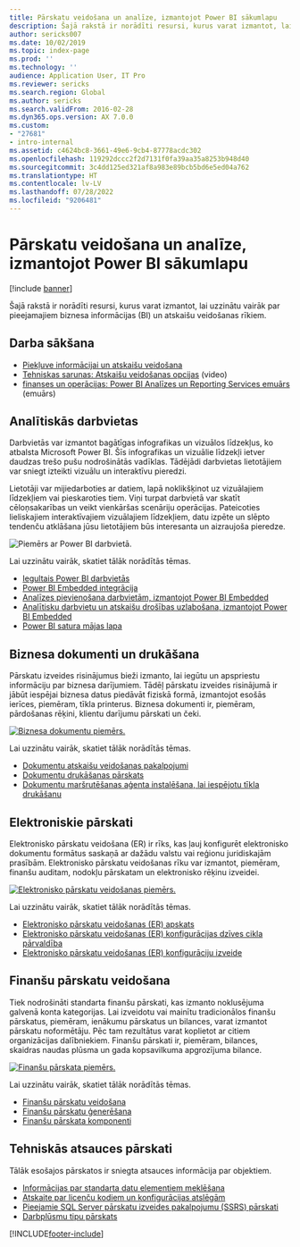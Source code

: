 ```yaml
---
title: Pārskatu veidošana un analīze, izmantojot Power BI sākumlapu
description: Šajā rakstā ir norādīti resursi, kurus varat izmantot, lai uzzinātu vairāk par pieejamajiem biznesa informācijas un atskaišu veidošanas rīkiem.
author: sericks007
ms.date: 10/02/2019
ms.topic: index-page
ms.prod: ''
ms.technology: ''
audience: Application User, IT Pro
ms.reviewer: sericks
ms.search.region: Global
ms.author: sericks
ms.search.validFrom: 2016-02-28
ms.dyn365.ops.version: AX 7.0.0
ms.custom:
- "27681"
- intro-internal
ms.assetid: c4624bc8-3661-49e6-9cb4-87778acdc302
ms.openlocfilehash: 119292dccc2f2d7131f0fa39aa35a8253b948d40
ms.sourcegitcommit: 3c4dd125ed321af8a983e89bcb5bd6e5ed04a762
ms.translationtype: HT
ms.contentlocale: lv-LV
ms.lasthandoff: 07/28/2022
ms.locfileid: "9206481"
---
```

# <a name="reporting-and-analytics-with-power-bi-home-page"></a>Pārskatu veidošana un analīze, izmantojot Power BI sākumlapu

[!include [banner](../includes/banner.md)]

Šajā rakstā ir norādīti resursi, kurus varat izmantot, lai uzzinātu vairāk par pieejamajiem biznesa informācijas (BI) un atskaišu veidošanas rīkiem.

## <a name="get-started"></a>Darba sākšana
- [Piekļuve informācijai un atskaišu veidošana](information-access-reporting.md)
- [Tehniskas sarunas: Atskaišu veidošanas opcijas](https://www.youtube.com/watch?v=NzZONjKs5xA) (video)
- [finanses un operācijas: Power BI Analīzes un Reporting Services emuārs](https://community.dynamics.com/365/financeandoperations/b/powerbianalyticsandreporting) (emuārs)

## <a name="analytical-workspaces"></a>Analītiskās darbvietas
Darbvietās var izmantot bagātīgas infografikas un vizuālos līdzekļus, ko atbalsta Microsoft Power BI. Šīs infografikas un vizuālie līdzekļi ietver daudzas trešo pušu nodrošinātās vadīklas. Tādējādi darbvietas lietotājiem var sniegt izteikti vizuālu un interaktīvu pieredzi.

Lietotāji var mijiedarboties ar datiem, lapā noklikšķinot uz vizuālajiem līdzekļiem vai pieskaroties tiem. Viņi turpat darbvietā var skatīt cēloņsakarības un veikt vienkāršas scenāriju operācijas. Pateicoties lieliskajiem interaktīvajiem vizuālajiem līdzekļiem, datu izpēte un slēpto tendenču atklāšana jūsu lietotājiem būs interesanta un aizraujoša pieredze.

![Piemērs ar Power BI darbvietā.](./media/Power-BI-in-D365-Workspace.png)

Lai uzzinātu vairāk, skatiet tālāk norādītās tēmas.

- [Iegultais Power BI darbvietās](embed-power-bi-workspaces.md)
- [Power BI Embedded integrācija](power-bi-embedded-integration.md)
- [Analīzes pievienošana darbvietām, izmantojot Power BI Embedded](add-analytics-tab-workspaces.md)
- [Analītisku darbvietu un atskaišu drošības uzlabošana, izmantojot Power BI Embedded](secure-analytical-workspaces.md)
- [Power BI satura mājas lapa](power-bi-home-page.md)

## <a name="business-documents-and-printing"></a>Biznesa dokumenti un drukāšana
Pārskatu izveides risinājumus bieži izmanto, lai iegūtu un apspriestu informāciju par biznesa darījumiem. Tādēļ pārskatu izveides risinājumā ir jābūt iespējai biznesa datus piedāvāt fiziskā formā, izmantojot esošās ierīces, piemēram, tīkla printerus. Biznesa dokumenti ir, piemēram, pārdošanas rēķini, klientu darījumu pārskati un čeki.

[![Biznesa dokumentu piemērs.](./media/image-of-business-documents-1024x632.png)](./media/image-of-business-documents.png)

Lai uzzinātu vairāk, skatiet tālāk norādītās tēmas.

- [Dokumentu atskaišu veidošanas pakalpojumi](document-reporting-services.md)
- [Dokumentu drukāšanas pārskats](print-documents.md)
- [Dokumentu maršrutēšanas aģenta instalēšana, lai iespējotu tīkla drukāšanu](install-document-routing-agent.md)

## <a name="electronic-reporting"></a>Elektroniskie pārskati
Elektronisko pārskatu veidošana (ER) ir rīks, kas ļauj konfigurēt elektronisko dokumentu formātus saskaņā ar dažādu valstu vai reģionu juridiskajām prasībām. Elektronisko pārskatu veidošanas rīku var izmantot, piemēram, finanšu auditam, nodokļu pārskatam un elektronisko rēķinu izveidei.

[![Elektronisko pārskatu veidošanas piemērs.](./media/electronic-reporting-example.png)](./media/electronic-reporting-example.png)

Lai uzzinātu vairāk, skatiet tālāk norādītās tēmas.

- [Elektronisko pārskatu veidošanas (ER) apskats](general-electronic-reporting.md)
- [Elektronisko pārskatu veidošanas (ER) konfigurācijas dzīves cikla pārvaldība](general-electronic-reporting-manage-configuration-lifecycle.md)
- [Elektronisko pārskatu veidošanas (ER) konfigurāciju izveide](electronic-reporting-configuration.md)

## <a name="financial-reporting"></a>Finanšu pārskatu veidošana
Tiek nodrošināti standarta finanšu pārskati, kas izmanto noklusējuma galvenā konta kategorijas. Lai izveidotu vai mainītu tradicionālos finanšu pārskatus, piemēram, ienākumu pārskatus un bilances, varat izmantot pārskatu noformētāju. Pēc tam rezultātus varat koplietot ar citiem organizācijas dalībniekiem. Finanšu pārskati ir, piemēram, bilances, skaidras naudas plūsma un gada kopsavilkuma apgrozījuma bilance.

[![Finanšu pārskata piemērs.](./media/financial-reporting-example.png)](./media/financial-reporting-example.png)

Lai uzzinātu vairāk, skatiet tālāk norādītās tēmas.

- [Finanšu pārskatu veidošana](financial-reporting-intro.md)
- [Finanšu pārskatu ģenerēšana](generate-financial-report.md)
- [Finanšu pārskata komponenti](financial-report-components.md)

## <a name="technical-reference-reports"></a>Tehniskās atsauces pārskati
Tālāk esošajos pārskatos ir sniegta atsauces informācija par objektiem.

- [Informācijas par standarta datu elementiem meklēšana](../data-entities/data-entities-report.md)
- [Atskaite par licenču kodiem un konfigurācijas atslēgām](../sysadmin/license-codes-configuration-keys-report.md)
- [Pieejamie SQL Server pārskatu izveides pakalpojumu (SSRS) pārskati](SSRS-report.md)
- [Darbplūsmu tipu pārskats](../../fin-ops/organization-administration/workflow-types-report.md)


[!INCLUDE[footer-include](../../../includes/footer-banner.md)]
